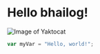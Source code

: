# Hello bhailog!

![Image of Yaktocat](https://octodex.github.com/images/yaktocat.png)

``` javascript
var myVar = "Hello, world!";
```
